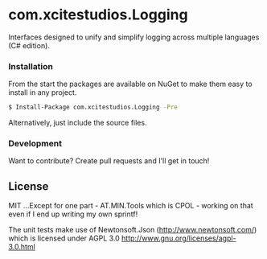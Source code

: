 # com.xcitestudios.Logging

Interfaces designed to unify and simplify logging across multiple languages (C# edition).


### Installation

From the start the packages are available on NuGet to make them easy to install in any project.

```sh
$ Install-Package com.xcitestudios.Logging -Pre
```

Alternatively, just include the source files.


### Development

Want to contribute? Create pull requests and I'll get in touch!

License
----

MIT
...Except for one part - AT.MIN.Tools which is CPOL - working on that even if I end up writing my own sprintf!

The unit tests make use of Newtonsoft.Json (http://www.newtonsoft.com/) which is licensed under AGPL 3.0 http://www.gnu.org/licenses/agpl-3.0.html